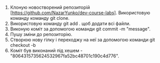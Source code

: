 1. Клоную новостворений репозиторій [https://github.com/NazarYunko/dev-course-labs]. Використовую команду команду git clone.
2. Використовую команду git add . щоб додати всі файли.
3. Виконую коміт за допомогою команди git commit -m "message".
4. Пушу зміни до репозиторію. 
5. Створюю нову гілку і переходжу на неї за допомогою команди git checkout -b 
5. Коміт був виконаний під хешем - "8064315735624532967fa52bc48701c190c4d776".

